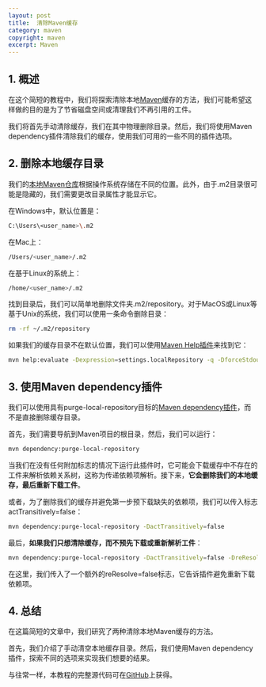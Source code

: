 ```yaml
---
layout: post
title:  清除Maven缓存
category: maven
copyright: maven
excerpt: Maven
---
```


## 1. 概述

在这个简短的教程中，我们将探索清除本地[Maven](https://www.baeldung.com/maven)缓存的方法，我们可能希望这样做的目的是为了节省磁盘空间或清理我们不再引用的工件。

我们将首先手动清除缓存，我们在其中物理删除目录。然后，我们将使用Maven dependency插件清除我们的缓存，使用我们可用的一些不同的插件选项。

## 2. 删除本地缓存目录

我们的[本地Maven仓库](https://www.baeldung.com/maven-local-repository#Repository)根据操作系统存储在不同的位置。此外，由于.m2目录很可能是隐藏的，我们需要更改目录属性才能显示它。

在Windows中，默认位置是：

```bash
C:\Users\<user_name>\.m2
```

在Mac上：

```bash
/Users/<user_name>/.m2
```

在基于Linux的系统上：

```bash
/home/<user_name>/.m2
```

找到目录后，我们可以简单地删除文件夹.m2/repository。对于MacOS或Linux等基于Unix的系统，我们可以使用一条命令删除目录：

```bash
rm -rf ~/.m2/repository
```

如果我们的缓存目录不在默认位置，我们可以使用[Maven Help插件](https://maven.apache.org/plugins/maven-help-plugin/evaluate-mojo.html)来找到它：

```bash
mvn help:evaluate -Dexpression=settings.localRepository -q -DforceStdout
```

## 3. 使用Maven dependency插件

我们可以使用具有purge-local-repository目标的[Maven dependency插件](https://mvnrepository.com/artifact/org.apache.maven.plugins/maven-dependency-plugin)，而不是直接删除缓存目录。

首先，我们需要导航到Maven项目的根目录，然后，我们可以运行：

```bash
mvn dependency:purge-local-repository
```

当我们在没有任何附加标志的情况下运行此插件时，它可能会下载缓存中不存在的工件来解析依赖关系树，这称为传递依赖项解析。接下来，**它会删除我们的本地缓存，最后重新下载工件**。

或者，为了删除我们的缓存并避免第一步预下载缺失的依赖项，我们可以传入标志actTransitively=false：

```bash
mvn dependency:purge-local-repository -DactTransitively=false
```

最后，**如果我们只想清除缓存，而不预先下载或重新解析工件**：

```bash
mvn dependency:purge-local-repository -DactTransitively=false -DreResolve=false
```

在这里，我们传入了一个额外的reResolve=false标志，它告诉插件避免重新下载依赖项。

## 4. 总结

在这篇简短的文章中，我们研究了两种清除本地Maven缓存的方法。

首先，我们介绍了手动清空本地缓存目录。然后，我们使用Maven dependency插件，探索不同的选项来实现我们想要的结果。

与往常一样，本教程的完整源代码可在[GitHub](https://github.com/tuyucheng7/taketoday-tutorial4j/tree/master/maven.modules)上获得。